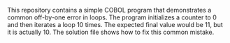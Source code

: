 This repository contains a simple COBOL program that demonstrates a common off-by-one error in loops.  The program initializes a counter to 0 and then iterates a loop 10 times. The expected final value would be 11, but it is actually 10. The solution file shows how to fix this common mistake.
